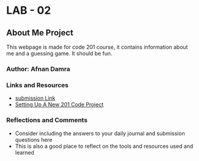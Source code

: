 # LAB - 02

## About Me Project

This webpage is made for code 201 course, it contains information about me and a guessing game. It should be fun.

### Author: Afnan Damra

### Links and Resources
* [submission Link](https://github.com/afnandamra/class-02)
* [Setting Up A New 201 Code Project](https://codefellows.github.io/code-201-guide/curriculum/class-02/project_setup)

### Reflections and Comments
* Consider including the answers to your daily journal and submission questions here
* This is also a good place to reflect on the tools and resources used and learned